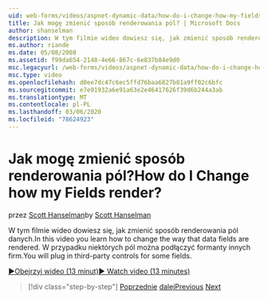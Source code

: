 ```yaml
---
uid: web-forms/videos/aspnet-dynamic-data/how-do-i-change-how-my-fields-render
title: Jak mogę zmienić sposób renderowania pól? | Microsoft Docs
author: shanselman
description: W tym filmie wideo dowiesz się, jak zmienić sposób renderowania pól danych. W przypadku niektórych pól można podłączyć formanty innych firm.
ms.author: riande
ms.date: 05/08/2008
ms.assetid: f99da654-2148-4e66-867c-6e837b84e9d0
msc.legacyurl: /web-forms/videos/aspnet-dynamic-data/how-do-i-change-how-my-fields-render
msc.type: video
ms.openlocfilehash: d0ee7dc47c6ec5ffd76baa6827b81a9ff02c6bfc
ms.sourcegitcommit: e7e91932a6e91a63e2e46417626f39d6b244a3ab
ms.translationtype: MT
ms.contentlocale: pl-PL
ms.lasthandoff: 03/06/2020
ms.locfileid: "78624923"
---
```

# <a name="how-do-i-change-how-my-fields-render"></a><span data-ttu-id="90cfc-105">Jak mogę zmienić sposób renderowania pól?</span><span class="sxs-lookup"><span data-stu-id="90cfc-105">How do I Change how my Fields render?</span></span>

<span data-ttu-id="90cfc-106">przez [Scott Hanselman](https://github.com/shanselman)</span><span class="sxs-lookup"><span data-stu-id="90cfc-106">by [Scott Hanselman](https://github.com/shanselman)</span></span>

<span data-ttu-id="90cfc-107">W tym filmie wideo dowiesz się, jak zmienić sposób renderowania pól danych.</span><span class="sxs-lookup"><span data-stu-id="90cfc-107">In this video you learn how to change the way that data fields are rendered.</span></span> <span data-ttu-id="90cfc-108">W przypadku niektórych pól można podłączyć formanty innych firm.</span><span class="sxs-lookup"><span data-stu-id="90cfc-108">You will plug in third-party controls for some fields.</span></span>

[<span data-ttu-id="90cfc-109">&#9654;Obejrzyj wideo (13 minut)</span><span class="sxs-lookup"><span data-stu-id="90cfc-109">&#9654; Watch video (13 minutes)</span></span>](https://channel9.msdn.com/Blogs/ASP-NET-Site-Videos/how-do-i-change-how-my-fields-render)

> [!div class="step-by-step"]
> <span data-ttu-id="90cfc-110">[Poprzednie](how-do-i-enable-inline-gridview-editing.md)
> [dalej](how-do-i-handle-business-logic-exceptions.md)</span><span class="sxs-lookup"><span data-stu-id="90cfc-110">[Previous](how-do-i-enable-inline-gridview-editing.md)
[Next](how-do-i-handle-business-logic-exceptions.md)</span></span>
